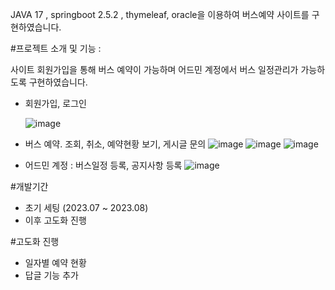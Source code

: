 JAVA 17 , springboot 2.5.2 , thymeleaf, oracle을 이용하여 버스예약 사이트를 구현하였습니다.

#프로젝트 소개 및 기능 :

사이트 회원가입을 통해 버스 예약이 가능하며 어드민 계정에서 버스 일정관리가 가능하도록 구현하였습니다.
* 회원가입, 로그인
  
  ![image](https://github.com/yunaahn/toy/assets/86057836/141816b4-2b14-4e5b-94d8-194122192f93)
* 버스 예약. 조회, 취소, 예약현황 보기, 게시글 문의
  ![image](https://github.com/yunaahn/toy/assets/86057836/5ba3b200-3d39-48df-9a4c-3eda572d0f46)
  ![image](https://github.com/yunaahn/toy/assets/86057836/b7cfdc78-7154-487c-925f-3c420de15f0a)
 ![image](https://github.com/yunaahn/toy/assets/86057836/ad08c2ec-1243-4829-92e3-0b79138581ad)

* 어드민 계정 : 버스일정 등록, 공지사항 등록
  ![image](https://github.com/yunaahn/toy/assets/86057836/3947b6cf-7764-4d0a-b0d7-f58a162ae6fe)

  
#개발기간
* 초기 세팅 (2023.07 ~ 2023.08)
* 이후 고도화 진행

#고도화 진행
* 일자별 예약 현황
* 답글 기능 추가
